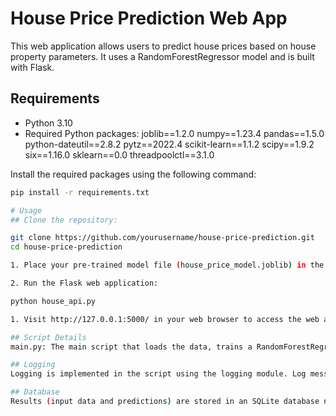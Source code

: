 # House Price Prediction Web App

This web application allows users to predict house prices based on house property parameters. It uses a RandomForestRegressor model and is built with Flask.

## Requirements

- Python 3.10
- Required Python packages: 
    joblib==1.2.0
    numpy==1.23.4
    pandas==1.5.0
    python-dateutil==2.8.2
    pytz==2022.4
    scikit-learn==1.1.2
    scipy==1.9.2
    six==1.16.0
    sklearn==0.0
    threadpoolctl==3.1.0

Install the required packages using the following command:

```bash
pip install -r requirements.txt

# Usage
## Clone the repository:

git clone https://github.com/yourusername/house-price-prediction.git
cd house-price-prediction

1. Place your pre-trained model file (house_price_model.joblib) in the project directory.

2. Run the Flask web application:

python house_api.py

1. Visit http://127.0.0.1:5000/ in your web browser to access the web app. Enter the house property parameters, click the "Predict" button, and view the predictions on the webpage.

## Script Details
main.py: The main script that loads the data, trains a RandomForestRegressor model, makes predictions, evaluates the model, stores the trained model using joblib, and stores the results in a SQLite database.

## Logging
Logging is implemented in the script using the logging module. Log messages provide information about each step of the pipeline. Exceptions are caught and logged in case of errors.

## Database
Results (input data and predictions) are stored in an SQLite database named house_price_predictions.db.
